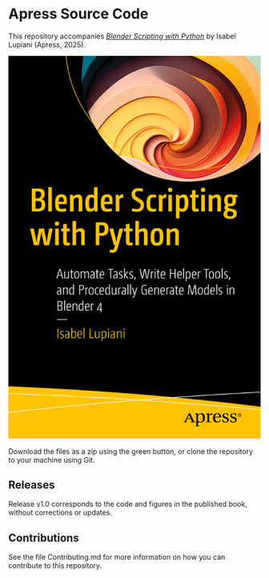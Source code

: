 # Apress Source Code

This repository accompanies [*Blender Scripting with Python*](https://link.springer.com/book/979-8-8688-1127-2) by Isabel Lupiani (Apress, 2025).

[comment]: #cover
![Cover image](979-8-8688-1126-5.jpg)

Download the files as a zip using the green button, or clone the repository to your machine using Git.

## Releases

Release v1.0 corresponds to the code and figures in the published book, without corrections or updates.

## Contributions

See the file Contributing.md for more information on how you can contribute to this repository.
